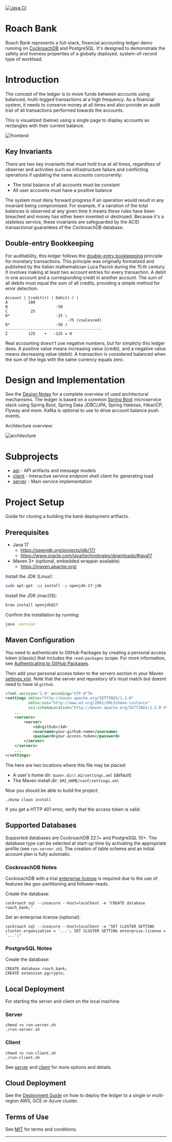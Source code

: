 [![Java CI](https://github.com/kai-niemi/roach-bank/actions/workflows/maven.yml/badge.svg?branch=main)](https://github.com/kai-niemi/roach-bank/actions/workflows/maven.yml)

# Roach Bank

Roach Bank represents a full-stack, financial accounting ledger demo running on [CockroachDB](https://www.cockroachlabs.com/)
and PostgreSQL. It's designed to demonstrate the safety and liveness properties of a globally deployed, 
system-of-record type of workload.

# Introduction

The concept of the ledger is to move funds between accounts using balanced, multi-legged transactions 
at a high frequency. As a financial system, it needs to conserve money at all times and also provide 
an audit trail of all transactions performed towards the accounts.

This is visualized (below) using a single page to display accounts as rectangles with their current
balance.

![frontend](docs/diagram_frontend.png)

## Key Invariants

There are two key invariants that must hold true at all times, regardless of observer and activities 
such as infrastructure failure and conflicting operations if updating the same accounts 
concurrently:

* The total balance of all accounts must be constant
* All user accounts must have a positive balance

The system must deny forward progress if an operation would result in any invariant being compromised. 
For example, if a variation of the total balances is observed at any given time it means these rules 
have been breached and money has either been invented or destroyed. Because it's a stateless service, 
these invariants are safeguarded by the ACID transactional guarantees of the CockroachDB database.

## Double-entry Bookkeeping

For auditability, this ledger follows the [double-entry bookkeeping](https://en.wikipedia.org/wiki/Double-entry_bookkeeping)
principle for monetary transactions. This principle was originally formalized and published by the italian 
mathematician Luca Pacioli during the 15:th century. It involves making at least two account entries for 
every transaction. A debit in one account and a corresponding credit in another account. The sum of all 
debits must equal the sum of all credits, providing a simple method for error detection.

    Account | Credit(+) | Debit(-) |
    A         100               
    B                     -50
    C          25
    D*                    -25 \
                               -75 (coalesced)
    D*                    -50 /
    ------------------------------------------
    Σ         125    +   -125 = 0 

Real accounting doesn't use negative numbers, but for simplicty this ledger does. A positive value means 
increasing value (credit), and a negative value means decreasing value (debit). A transaction is 
considered balanced when the sum of the legs with the same currency equals zero.

# Design and Implementation

See the [Design Notes](docs/DESIGN.md) for a complete overview of used architectural mechanisms.
The ledger is based on a common [Spring Boot](https://spring.io/projects/spring-boot) microservice
stack using Spring Boot, Spring Data JDBC/JPA, Spring Hateoas, HikariCP, Flyway and more. Kafka
is optional to use to drive account balance push events.

Architecture overview:

![architecture](docs/diagram_architecture.png)

# Subprojects

- [api](bank-api/README.md) - API artifacts and message models
- [client](bank-client/README.md) - Interactive service endpoint shell client for generating load
- [server](bank-server/README.md) - Main service implementation

# Project Setup

Guide for cloning a building the bank deployment artfiacts.

## Prerequisites

- Java 17
    - https://openjdk.org/projects/jdk/17/
    - https://www.oracle.com/java/technologies/downloads/#java17
- Maven 3+ (optional, embedded wrapper available)
    - https://maven.apache.org/

Install the JDK (Linux):

```bash
sudo apt-get -qq install -y openjdk-17-jdk
```

Install the JDK (macOS):

```bash
brew install openjdk@17 
```

Confirm the installation by running:

```bash
java -version
```

## Maven Configuration

You need to authenticate to GitHub Packages by creating a personal access token (classic)
that includes the `read:packages` scope. For more information, see [Authenticating to GitHub Packages](https://docs.github.com/en/packages/working-with-a-github-packages-registry/working-with-the-apache-maven-registry#authenticating-to-github-packages).

Then add your personal access token to the servers section in your Maven [settings.xml](https://maven.apache.org/settings.html).
Note that the server and repository id's must match but doesnt need to have id `github`.

```xml
<?xml version="1.0" encoding="UTF-8"?>
<settings xmlns="http://maven.apache.org/SETTINGS/1.2.0"
          xmlns:xsi="http://www.w3.org/2001/XMLSchema-instance"
          xsi:schemaLocation="http://maven.apache.org/SETTINGS/1.2.0 https://maven.apache.org/xsd/settings-1.2.0.xsd">
    ...
    <servers>
        <server>
            <id>github</id>
            <username>your-github-name</username>
            <password>your-access-token</password>
        </server>
    </servers>
    ...
</settings>
```

The here are two locations where this file may be placed:

- A user's home dir: `$user.dir/.m2/settings.xml` (default)
- The Maven install dir: `$M2_HOME/conf/settings.xml`

Now you should be able to build the project:

```shell
./mvnw clean install
```

If you get a HTTP 401 error, verify that the access token is valid. 

## Supported Databases

Supported databases are CockroachDB 22.1+ and PostgreSQL 10+. The database type can 
be selected at start-up time by activating the appropriate profile (see `run-server.sh`). 
The creation of table schema and an initial account plan is fully automatic. 

### CockroachDB Notes

CockroachDB with a trial [enterprise license](https://www.cockroachlabs.com/docs/stable/licensing-faqs.html#obtain-a-license)
is required due to the use of features like geo-partitioning and follower-reads.

Create the database:

    cockroach sql --insecure --host=localhost -e "CREATE database roach_bank;"
    
Set an enterprise license (optional):

    cockroach sql --insecure --host=localhost -e "SET CLUSTER SETTING cluster.organization = '...'; SET CLUSTER SETTING enterprise.license = '...';"
 
### PostgreSQL Notes

Create the database:

    CREATE database roach_bank;
    CREATE extension pgcrypto;

## Local Deployment
                   
For starting the server and client on the local machine.

### Server

    chmod +x run-server.sh
    ./run-server.sh

### Client

    chmod +x run-client.sh
    ./run-client.sh

See [server](bank-server/README.md) and [client](bank-client/README.md) for more 
options and details.

## Cloud Deployment 

See the [Deployment Guide](deploy/README.md) on how to deploy the ledger to a single or multi-region
AWS, GCE or Azure cluster. 

## Terms of Use

See [MIT](LICENSE.txt) for terms and conditions.

---

